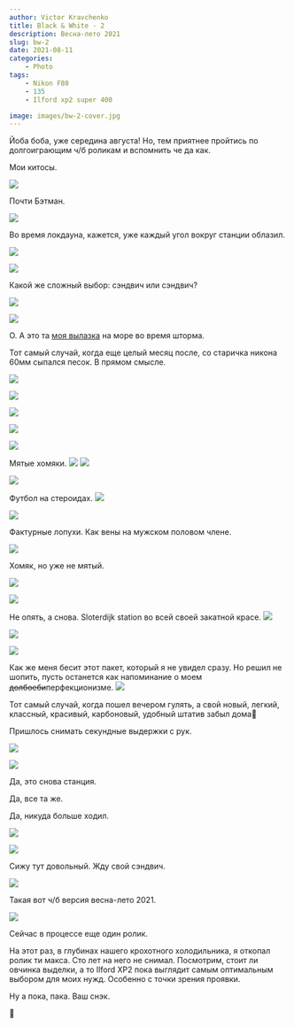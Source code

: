 ```yaml
---
author: Victor Kravchenko
title: Black & White - 2
description: Весна-лето 2021
slug: bw-2
date: 2021-08-11
categories:
    - Photo
tags:
    - Nikon F80
    - 135
    - Ilford xp2 super 400

image: images/bw-2-cover.jpg
---
```


Йоба боба, уже середина августа! Но, тем приятнее пройтись по долгоиграющим ч/б роликам и вспомнить че да как.

Мои китосы.

![](images/bw-2-00001.jpg)

Почти Бэтман.

![](images/bw-2-00002.jpg)

<!-- ![](images/bw-2-00003.jpg) -->

Во время локдауна, кажется, уже каждый угол вокруг станции облазил.

![](images/bw-2-00004.jpg)

![](images/bw-2-00005.jpg)

Какой же сложный выбор: сэндвич или сэндвич?

![](images/bw-2-00006.jpg)

![](images/bw-2-00007.jpg)

О. А это та [моя вылазка](https://www.snek.sh/p/zomer-zokat/) на море во время шторма.

Тот самый случай, когда еще целый месяц после, со старичка никона 60мм сыпался песок. В прямом смысле.

![](images/bw-2-00008.jpg)

![](images/bw-2-00009.jpg)

![](images/bw-2-00010.jpg)

![](images/bw-2-00011.jpg)

![](images/bw-2-00012.jpg)

Мятые хомяки.
![](images/bw-2-00013.jpg)
![](images/bw-2-00014.jpg)

![](images/bw-2-00015.jpg)

<!-- ![](images/bw-2-00016.jpg) -->

Футбол на стероидах.
![](images/bw-2-00017.jpg)

![](images/bw-2-00018.jpg)

Фактурные лопухи. Как вены на мужском половом члене.

![](images/bw-2-00019.jpg)

Хомяк, но уже не мятый.

![](images/bw-2-00020.jpg)

![](images/bw-2-00021.jpg)

Не опять, а снова. Sloterdijk station во всей своей закатной красе.
![](images/bw-2-00022.jpg)

<!-- ![](images/bw-2-00023.jpg) -->

![](images/bw-2-00024.jpg)

![](images/bw-2-00025.jpg)

<!-- ![](images/bw-2-00026.jpg) -->

Как же меня бесит этот пакет, который я не увидел сразу.
Но решил не шопить, пусть останется как напоминание о моем ~~долбоеби~~перфекционизме.
![](images/bw-2-00027.jpg)

<!-- ![](images/bw-2-00028.jpg) -->

<!-- ![](images/bw-2-00029.jpg) -->

Тот самый случай, когда пошел вечером гулять, а свой новый, легкий, классный, красивый, карбоновый, удобный штатив забыл дома😬

Пришлось снимать секундные выдержки с рук.

![](images/bw-2-00030.jpg)

![](images/bw-2-00031.jpg)

<!-- ![](images/bw-2-00032.jpg) -->

Да, это снова станция.

Да, все та же.

Да, никуда больше ходил.

![](images/bw-2-00033.jpg)

![](images/bw-2-00034.jpg)

<!-- ![](images/bw-2-00035.jpg) -->

Сижу тут довольный. Жду свой сэндвич.

![](images/bw-2-00036.jpg)

Такая вот ч/б версия весна-лето 2021.

![](images/bw-2-00037.jpg)

Сейчас в процессе еще один ролик.

На этот раз, в глубинах нашего крохотного холодильника, я откопал ролик ти макса. Сто лет на него не снимал. Посмотрим, стоит ли овчинка выделки, а то Ilford XP2 пока выглядит самым оптимальным выбором для моих нужд. Особенно с точки зрения проявки.

Ну а пока, пака. Ваш снэк.

🐍 